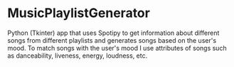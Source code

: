 # MusicPlaylistGenerator

Python (Tkinter) app that uses Spotipy to get information about different songs from different playlists and generates songs based on the user's mood. To match songs with the user's mood I use attributes of songs such as danceability, liveness, energy, loudness, etc.
